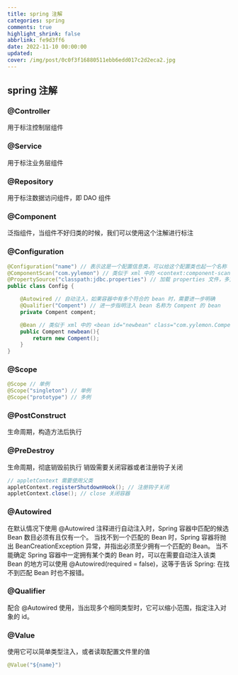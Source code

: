 ```yaml
---
title: spring 注解
categories: spring
comments: true
highlight_shrink: false
abbrlink: fe9d3ff6
date: 2022-11-10 00:00:00
updated:
cover: /img/post/0c0f3f16880511ebb6edd017c2d2eca2.jpg
---
```


## spring 注解

### @Controller
用于标注控制层组件

### @Service
用于标注业务层组件

### @Repository
用于标注数据访问组件，即 DAO 组件

### @Component
泛指组件，当组件不好归类的时候，我们可以使用这个注解进行标注

### @Configuration
```java
@Configuration("name") // 表示这是一个配置信息类，可以给这个配置类也起一个名称
@ComponentScan("com.yylemon") // 类似于 xml 中的 <context:component-scan base-package="com.yylemon"/>
@PropertySource("classpath:jdbc.properties") // 加载 properties 文件，多文件要用数组格式，不允许使用通配符 *
public class Config {

    @Autowired // 自动注入，如果容器中有多个符合的 bean 时，需要进一步明确
    @Qualifier("Compent") // 进一步指明注入 bean 名称为 Compent 的 bean
    private Compent compent;

    @Bean // 类似于 xml 中的 <bean id="newbean" class="com.yylemon.Compent"/>
    public Compent newbean(){
        return new Compent();
    }   
}
```

### @Scope
```java
@Scope // 单例
@Scope("singleton") // 单例
@Scope("prototype") // 多例
```

### @PostConstruct
生命周期，构造方法后执行

### @PreDestroy
生命周期，彻底销毁前执行
销毁需要关闭容器或者注册钩子关闭
```java
// appletContext 需要使用父类
appletContext.registerShutdownHook(); // 注册钩子关闭
appletContext.close(); // close 关闭容器
```

### @Autowired
在默认情况下使用 @Autowired 注释进行自动注入时，Spring 容器中匹配的候选 Bean 数目必须有且仅有一个。
当找不到一个匹配的 Bean 时，Spring 容器将抛出 BeanCreationException 异常，并指出必须至少拥有一个匹配的 Bean。 
当不能确定 Spring 容器中一定拥有某个类的 Bean 时，可以在需要自动注入该类 Bean 的地方可以使用 @Autowired(required = false)，这等于告诉 Spring: 在找不到匹配 Bean 时也不报错。

### @Qualifier
配合 @Autowired 使用，当出现多个相同类型时，它可以缩小范围，指定注入对象的 id。

### @Value
使用它可以简单类型注入，或者读取配置文件里的值
```java
@Value("${name}")
```